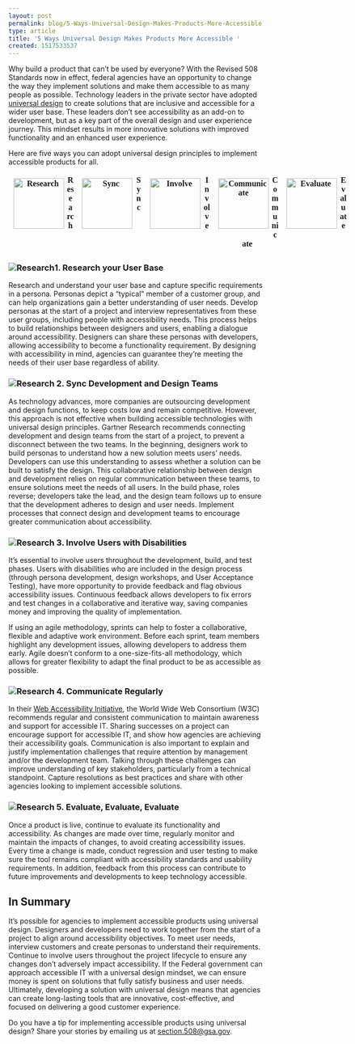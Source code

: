 ```yaml
---
layout: post
permalink: blog/5-Ways-Universal-Design-Makes-Products-More-Accessible
type: article
title: '5 Ways Universal Design Makes Products More Accessible '
created: 1517533537
---
```


Why build a product that can’t be used by everyone? With the Revised 508 Standards now in effect, federal agencies have an opportunity to change the way they implement solutions and make them accessible to as many people as possible. Technology leaders in the private sector have adopted [universal design][1] to create solutions that are inclusive and accessible for a wider user base. These leaders don’t see accessibility as an add-on to development, but as a key part of the overall design and user experience journey. This mindset results in more innovative solutions with improved functionality and an enhanced user experience.

Here are five ways you can adopt universal design principles to implement accessible products for all.

<div style="text-align:center; display: inline-flex;">
  <figure style="width:125px;display:inline-block;padding:0px;margin:5px;font-size: 12pt; font-family: Verdana;font-weight:bold;"><img alt="Research" src="/sites/default/files/styles/thumbnail/public/field/image/5_Ways_Research_Icon.png?itok=1FE6uYw6" style="width: 100px; height: 100px; border-width: 0px; border-style: solid; padding: 5px; float:left;" /> Research</figure> <figure style="width:125px;display:inline-block;padding:0px;margin:5px;font-size: 12pt; font-family: Verdana;font-weight:bold;"><img alt="Sync" src="/sites/default/files/styles/thumbnail/public/field/image/5_Ways_sync_Icon.png?itok=1FE6uYw6" style="width: 100px; height: 100px; border-width: 0px; border-style: solid; padding: 5px; float: left;float:left;" /> Sync</figure> <figure style="width:125px;display:inline-block;padding:0px;margin:5px;font-size: 12pt; font-family: Verdana;font-weight:bold;"><img alt="Involve" src="/sites/default/files/styles/thumbnail/public/field/image/5_Ways_Involve_Icon.png?itok=1FE6uYw6" style="width: 100px; height: 100px; border-width: 0px; border-style: solid; padding:5px;float:left;float:left;" /> Involve</figure> <figure style="width:125px;display:inline-block;padding:0px;margin:5px;font-size: 12pt; font-family: Verdana;font-weight:bold;"><img alt="Communicate" src="/sites/default/files/styles/thumbnail/public/field/image/5_Ways_Communicate_Icon.png?itok=1FE6uYw6" style="width: 100px; height: 100px; border-width: 0px; border-style: solid; padding: 5px;float:left;float:left;" /> Communicate</figure> <figure style="width:125px;display:inline-block;padding:0px;margin:5px;font-size: 12pt; font-family: Verdana;font-weight:bold;"><img alt="Evaluate" src="/sites/default/files/styles/thumbnail/public/field/image/5_Ways_Evaluate_Icon.png?itok=1FE6uYw6" style="width: 100px; height: 100px; border-width: 0px; border-style: solid; padding: 5px;float:left;float:left;" /> Evaluate</figure>
</div>

<div>
  <h3>
    <img alt="Research" src="/sites/default/files/styles/thumbnail/public/field/image/5_Ways_Research_Icon.png" />1. Research your User Base
  </h3>
</div>

Research and understand your user base and capture specific requirements in a persona. Personas depict a “typical” member of a customer group, and can help organizations gain a better understanding of user needs. Develop personas at the start of a project and interview representatives from these user groups, including people with accessibility needs. This process helps to build relationships between designers and users, enabling a dialogue around accessibility. Designers can share these personas with developers, allowing accessibility to become a functionality requirement. By designing with accessibility in mind, agencies can guarantee they’re meeting the needs of their user base regardless of ability.

<div>
  <h3>
    <img alt="Research" src="/sites/default/files/styles/thumbnail/public/field/image/5_Ways_sync_Icon.png" /> 2. Sync Development and Design Teams
  </h3>
</div>

As technology advances, more companies are outsourcing development and design functions, to keep costs low and remain competitive. However, this approach is not effective when building accessible technologies with universal design principles. Gartner Research recommends connecting development and design teams from the start of a project, to prevent a disconnect between the two teams. In the beginning, designers work to build personas to understand how a new solution meets users’ needs. Developers can use this understanding to assess whether a solution can be built to satisfy the design. This collaborative relationship between design and development relies on regular communication between these teams, to ensure solutions meet the needs of all users. In the build phase, roles reverse; developers take the lead, and the design team follows up to ensure that the development adheres to design and user needs. Implement processes that connect design and development teams to encourage greater communication about accessibility.

<div>
  <h3>
    <img alt="Research" src="/sites/default/files/styles/thumbnail/public/field/image/5_Ways_involve_Icon.png" /> 3. Involve Users with Disabilities
  </h3>
</div>

It’s essential to involve users throughout the development, build, and test phases. Users with disabilities who are included in the design process (through persona development, design workshops, and User Acceptance Testing), have more opportunity to provide feedback and flag obvious accessibility issues. Continuous feedback allows developers to fix errors and test changes in a collaborative and iterative way, saving companies money and improving the quality of implementation.

If using an agile methodology, sprints can help to foster a collaborative, flexible and adaptive work environment. Before each sprint, team members highlight any development issues, allowing developers to address them early. Agile doesn’t conform to a one-size-fits-all methodology, which allows for greater flexibility to adapt the final product to be as accessible as possible.

<div>
  <h3>
    <img alt="Research" src="/sites/default/files/styles/thumbnail/public/field/image/5_Ways_communicate_Icon.png" /> 4. Communicate Regularly
  </h3>
</div>

In their [Web Accessibility Initiative][2], the World Wide Web Consortium (W3C) recommends regular and consistent communication to maintain awareness and support for accessible IT. Sharing successes on a project can encourage support for accessible IT, and show how agencies are achieving their accessibility goals. Communication is also important to explain and justify implementation challenges that require attention by management and/or the development team. Talking through these challenges can improve understanding of key stakeholders, particularly from a technical standpoint. Capture resolutions as best practices and share with other agencies looking to implement accessible solutions.

<div>
  <h3>
    <img alt="Research" src="/sites/default/files/styles/thumbnail/public/field/image/5_Ways_evaluate_Icon.png" /> 5. Evaluate, Evaluate, Evaluate
  </h3>
</div>

Once a product is live, continue to evaluate its functionality and accessibility. As changes are made over time, regularly monitor and maintain the impacts of changes, to avoid creating accessibility issues. Every time a change is made, conduct regression and user testing to make sure the tool remains compliant with accessibility standards and usability requirements. In addition, feedback from this process can contribute to future improvements and developments to keep technology accessible.

## In Summary

It’s possible for agencies to implement accessible products using universal design. Designers and developers need to work together from the start of a project to align around accessibility objectives. To meet user needs, interview customers and create personas to understand their requirements. Continue to involve users throughout the project lifecycle to ensure any changes don’t adversely impact accessibility. If the Federal government can approach accessible IT with a universal design mindset, we can ensure money is spent on solutions that fully satisfy business and user needs. Ultimately, developing a solution with universal design means that agencies can create long-lasting tools that are innovative, cost-effective, and focused on delivering a good customer experience.

  


Do you have a tip for implementing accessible products using universal design? Share your stories by emailing us at <section.508@gsa.gov>.

 [1]: https://www.un.org/development/desa/disabilities/convention-on-the-rights-of-persons-with-disabilities/article-2-definitions.html
 [2]: https://www.w3.org/WAI/impl/implement